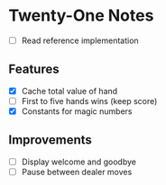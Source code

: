 # Twenty-One Notes

- [ ] Read reference implementation

## Features

- [x] Cache total value of hand
- [ ] First to five hands wins (keep score)
- [x] Constants for magic numbers

## Improvements

- [ ] Display welcome and goodbye
- [ ] Pause between dealer moves
